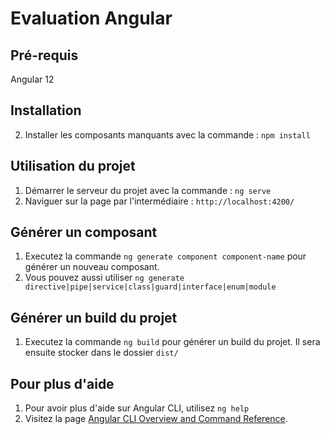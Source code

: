 # Evaluation Angular

## Pré-requis
Angular 12

## Installation

2. Installer les composants manquants avec la commande : `npm install`

## Utilisation du projet
1. Démarrer le serveur du projet avec la commande : `ng serve`
2. Naviguer sur la page par l'intermédiaire : `http://localhost:4200/`

## Générer un composant
1. Executez la commande `ng generate component component-name` pour générer un nouveau composant.
2. Vous pouvez aussi utiliser `ng generate directive|pipe|service|class|guard|interface|enum|module`

## Générer un build du projet
1. Executez la commande `ng build` pour générer un build du projet. Il sera ensuite stocker dans le dossier `dist/`

## Pour plus d'aide
1. Pour avoir plus d'aide sur Angular CLI, utilisez `ng help`
2. Visitez la page [Angular CLI Overview and Command Reference](https://angular.io/cli).
